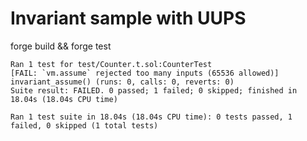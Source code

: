 # Invariant sample with UUPS

forge build && forge test

```
Ran 1 test for test/Counter.t.sol:CounterTest
[FAIL: `vm.assume` rejected too many inputs (65536 allowed)] invariant_assume() (runs: 0, calls: 0, reverts: 0)
Suite result: FAILED. 0 passed; 1 failed; 0 skipped; finished in 18.04s (18.04s CPU time)

Ran 1 test suite in 18.04s (18.04s CPU time): 0 tests passed, 1 failed, 0 skipped (1 total tests)
```
